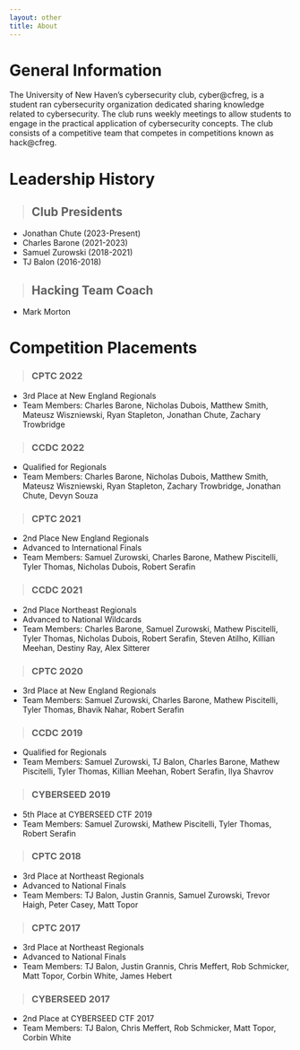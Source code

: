 ```yaml
---
layout: other
title: About
---
```


# General Information

The University of New Haven’s cybersecurity club, cyber@cfreg, is a student ran cybersecurity organization dedicated sharing knowledge related to cybersecurity. The club runs weekly meetings to allow students to engage in the practical application of cybersecurity concepts. The club consists of a competitive team that competes in competitions known as hack@cfreg.

# Leadership History


> ##  Club Presidents
- Jonathan Chute (2023-Present)
- Charles Barone (2021-2023)
- Samuel Zurowski (2018-2021)
- TJ Balon (2016-2018)

> ##  Hacking Team Coach
- Mark Morton


# Competition Placements

>### CPTC 2022
- 3rd Place at New England Regionals
- Team Members: Charles Barone, Nicholas Dubois, Matthew Smith, Mateusz Wiszniewski, Ryan Stapleton, Jonathan Chute, Zachary Trowbridge

>### CCDC 2022
- Qualified for Regionals
- Team Members: Charles Barone, Nicholas Dubois, Matthew Smith, Mateusz Wiszniewski, Ryan Stapleton, Zachary Trowbridge, Jonathan Chute, Devyn Souza

>### CPTC 2021
- 2nd Place New England Regionals
- Advanced to International Finals 
- Team Members: Samuel Zurowski, Charles Barone, Mathew Piscitelli, Tyler Thomas, Nicholas Dubois, Robert Serafin

>### CCDC 2021
- 2nd Place Northeast Regionals 
- Advanced to National Wildcards
- Team Members: Charles Barone, Samuel Zurowski, Mathew Piscitelli, Tyler Thomas, Nicholas Dubois, Robert Serafin, Steven Atilho,  Killian Meehan, Destiny Ray, Alex Sitterer

>### CPTC 2020
- 3rd Place at New England Regionals
- Team Members: Samuel Zurowski, Charles Barone, Mathew Piscitelli, Tyler Thomas, Bhavik Nahar, Robert Serafin

>### CCDC 2019
- Qualified for Regionals
- Team Members: Samuel Zurowski, TJ Balon, Charles Barone, Mathew Piscitelli, Tyler Thomas, Killian Meehan, Robert Serafin, Ilya Shavrov

>### CYBERSEED 2019
- 5th Place at CYBERSEED CTF 2019
- Team Members: Samuel Zurowski, Mathew Piscitelli, Tyler Thomas, Robert Serafin

>### CPTC 2018
- 3rd Place at Northeast Regionals
- Advanced to National Finals
- Team Members: TJ Balon, Justin Grannis, Samuel Zurowski, Trevor Haigh, Peter Casey, Matt Topor

>### CPTC 2017
- 3rd Place at Northeast Regionals
- Advanced to National Finals
- Team Members: TJ Balon, Justin Grannis, Chris Meffert, Rob Schmicker, Matt Topor, Corbin White, James Hebert

>### CYBERSEED 2017
- 2nd Place at CYBERSEED CTF 2017
- Team Members: TJ Balon, Chris Meffert, Rob Schmicker, Matt Topor, Corbin White 
\
&nbsp;
\
&nbsp;
